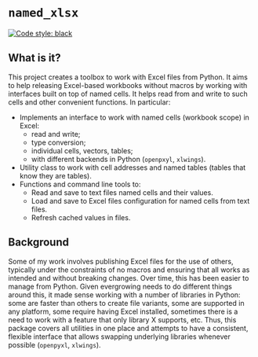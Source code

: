 # `named_xlsx`

[![Code style: black](
https://img.shields.io/badge/code%20style-black-000000.svg)](
https://github.com/psf/black)

## What is it?
This project creates a toolbox to work with Excel files from Python. 
It aims to help releasing Excel-based workbooks without macros
by working with interfaces built on top of named cells.
It helps read from and write to such cells and other convenient functions.
In particular:
* Implements an interface to work with named cells (workbook scope) in Excel:
  * read and write;
  * type conversion;
  * individual cells, vectors, tables;
  * with different backends in Python (`openpxyl`, `xlwings`).
* Utility class to work with cell addresses and named tables (tables that know they are tables).
* Functions and command line tools to:
  * Read and save to text files named cells and their values.
  * Load and save to Excel files configuration for named cells from text files.
  * Refresh cached values in files.

## Background
Some of my work involves publishing Excel files for the use of others,
typically under the constraints of no macros and 
ensuring that all works as intended and without breaking changes.
Over time, this has been easier to manage from Python.
Given evergrowing needs to do different things around this, 
it made sense working with a number of libraries in Python:
some are faster than others to create file variants, 
some are supported in any platform, 
some require having Excel installed,
sometimes there is a need to work with a feature that only library X supports, etc.
Thus, this package covers all utilities in one place and attempts to have a
consistent, flexible interface that allows swapping underlying libraries whenever possible
(`openpyxl`, `xlwings`).
